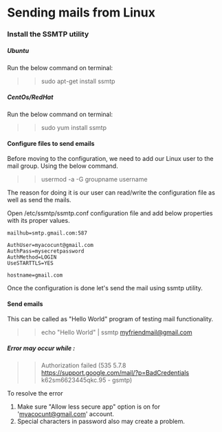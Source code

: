 # Sending mails from Linux


### Install the SSMTP utility

##### Ubuntu

Run the below command on terminal:


>> sudo apt-get install ssmtp


##### CentOs/RedHat

Run the below command on terminal: 

>> sudo yum install ssmtp


#### Configure files to send emails

Before moving to the configuration, we need to add our Linux user to the mail group. Using the below command.
>> usermod -a -G groupname username

The reason for doing it is our user can read/write the configuration file as well as send the mails.


Open /etc/ssmtp/ssmtp.conf configuration file and add below properties with its proper values.

```
mailhub=smtp.gmail.com:587

AuthUser=myacocunt@gmail.com
AuthPass=mysecretpassword
AuthMethod=LOGIN
UseSTARTTLS=YES

hostname=gmail.com

```

Once the configuration is done let's send the mail using ssmtp utility.

#### Send emails

This can be called as "Hello World" program of testing mail functionality. 

>> echo "Hello World" \| ssmtp myfriendmail@gmail.com



##### Error may occur while :

 
>> Authorization failed (535 5.7.8 https://support.google.com/mail/?p=BadCredentials k62sm6623445qkc.95 - gsmtp)


To resolve the error 
1. Make sure "Allow less secure app" option is on for 'myacocunt@gmail.com' account.
2. Special characters in password also may create a problem.
